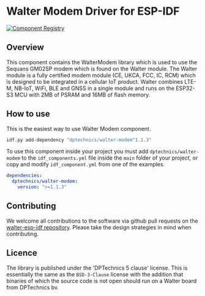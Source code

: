 # Walter Modem Driver for ESP-IDF

[![Component Registry](https://components.espressif.com/components/dptechnics/walter-modem/badge.svg)](https://components.espressif.com/components/dptechnics/walter-modem)

## Overview

This component contains the WalterModem library which is used to use the 
Sequans GM02SP modem which is found on the Walter module. The Walter module 
is a fully certified modem module (CE, UKCA, FCC, IC, RCM) which is designed to 
be integrated in a cellular IoT product. Walter combines LTE-M, NB-IoT, WiFi,
BLE and GNSS in a single module and runs on  the ESP32-S3 MCU with 2MB of PSRAM
and 16MB of flash memory.


## How to use
This is the easiest way to use Walter Modem component.

```bash
idf.py add-dependency "dptechnics/walter-modem^1.1.3" 
```

To use this component inside your project you must add `dptechnics/walter-modem` to the `idf_components.yml`
file inside the `main` folder of your project, or copy and modify `idf_component.yml` from one of the examples.

```yml
dependencies:
  dptechnics/walter-modem:
    version: ">=1.1.3"
```

## Contributing

We welcome all contributions to the software via github pull requests on the 
[walter-esp-idf repository](https://github.com/QuickSpot/walter-esp-idf). Please
take the design strategies in mind when contributing. 

## Licence

The library is published under the 'DPTechnics 5 clause' license. This is 
essentially the same as the `BSD-3-Clause` license with the addition that
binaries of which the source code is not open should run on a Walter board from
DPTechnics bv.
